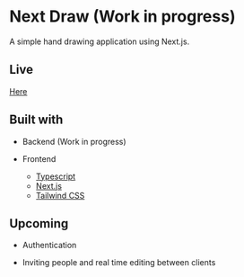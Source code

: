 # Next Draw (Work in progress)

A simple hand drawing application using Next.js.

## Live

<a href="https://next-draw.vercel.app/">Here</a>

## Built with

- Backend
  (Work in progress)

- Frontend
  - <a href="https://www.typescriptlang.org/">Typescript</a>
  - <a href="https://nextjs.org">Next.js</a>
  - <a href="https://tailwindcss.com/">Tailwind CSS</a>

## Upcoming

- Authentication

- Inviting people and real time editing between clients

